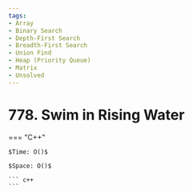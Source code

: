 ```yaml
---
tags:
- Array
- Binary Search
- Depth-First Search
- Breadth-First Search
- Union Find
- Heap (Priority Queue)
- Matrix
- Unsolved
---
```



# 778. Swim in Rising Water

=== "C++"

    $Time: O()$

    $Space: O()$

    ``` c++
    ```